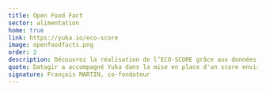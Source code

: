 ```yaml
---
title: Open Food Fact
sector: alimentation
home: true
link: https://yuka.io/eco-score
image: openfoodfacts.png
order: 2
description: Découvrez la réalisation de l’ECO-SCORE grâce aux données d’Agribalyse pour Open Food Facts
quote: Datagir a accompagné Yuka dans la mise en place d'un score environnemental. Leur soutien a été déterminant pour permettre à l'application d'avancer sur ces enjeux urgents et importants, en donnant accès à des méthodologies, des données, des experts, et des idées.
signature: François MARTIN, co-fondateur
---
```


